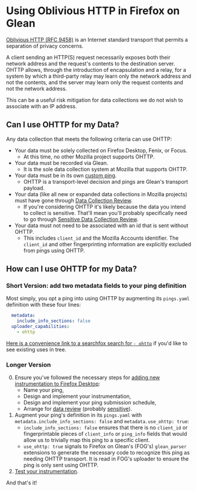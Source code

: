 # Using Oblivious HTTP in Firefox on Glean

[Oblivious HTTP (RFC 9458)][ohttp-spec]
is an Internet standard transport that permits a separation of privacy concerns.

A client sending an HTTP(S) request necessarily exposes both
their network address and the request's contents to the destination server.
OHTTP allows, through the introduction of encapsulation and a relay,
for a system by which a third-party relay may learn only the network address and not the contents,
and the server may learn only the request contents and not the network address.

This can be a useful risk mitigation for data collections we do not wish to associate with an IP address.

## Can I use OHTTP for my Data?

Any data collection that meets the following criteria can use OHTTP:
* Your data must be solely collected on Firefox Desktop, Fenix, or Focus.
    * At this time, no other Mozilla project supports OHTTP.
* Your data must be recorded via Glean.
    * It is the sole data collection system at Mozilla that supports OHTTP.
* Your data must be in its own [custom ping][custom-ping-doc].
    * OHTTP is a transport-level decision and pings are Glean's transport payload.
* Your data (like all new or expanded data collections in Mozilla projects)
  must have gone through [Data Collection Review][data-review].
    * If you're considering OHTTP it's likely because the data you intend to collect is sensitive.
      That'll mean you'll probably specifically need to go through
      [Sensitive Data Collection Review][sensitive-review].
* Your data must not need to be associated with an id that is sent without OHTTP.
    * This includes `client_id` and the Mozilla Accounts identifier.
      The `client_id` and other fingerprinting information are explicitly excluded
      from pings using OHTTP.

## How can I use OHTTP for my Data?

### Short Version: add two metadata fields to your ping definition

Most simply, you opt a ping into using OHTTP by augmenting its
`pings.yaml` definition with these four lines:

```yaml
  metadata:
    include_info_sections: false
  uploader_capabilities:
    - ohttp
```

[Here is a convenience link to a searchfox search for `- ohttp`][ohttp-searchfox]
if you'd like to see existing uses in tree.

### Longer Version

0. Ensure you've followed the necessary steps for
   [adding new instrumentation to Firefox Desktop][new-instrumentation-doc]:
    * Name your ping,
    * Design and implement your instrumentation,
    * Design and implement your ping submission schedule,
    * Arrange for [data review][data-review] (probably [sensitive][sensitive-review]).
1. Augment your ping's definition in its `pings.yaml` with
   `metadata.include_info_sections: false` and
   `metadata.use_ohttp: true`:
    * `include_info_sections: false` ensures that there is no
      `client_id` or fingerprintable pieces of `client_info` or `ping_info`
      fields that would allow us to trivially map this ping to a specific client.
    * `use_ohttp: true` signals to Firefox on Glean's (FOG's) `glean_parser` extensions to
      generate the necessary code to recognize this ping as needing OHTTP transport.
      It is read in FOG's uploader to ensure the ping is only sent using OHTTP.
2. [Test your instrumentation][instrumentation-tests].

And that's it!


[ohttp-spec]: https://datatracker.ietf.org/doc/rfc9458/
[custom-ping-doc]: https://mozilla.github.io/glean/book/reference/pings/index.html
[data-review]: https://wiki.mozilla.org/Data_Collection
[sensitive-review]: https://wiki.mozilla.org/Data_Collection#Step_3:_Sensitive_Data_Collection_Review_Process
[ohttp-searchfox]: https://searchfox.org/mozilla-central/search?q=-%20ohttp
[new-instrumentation-doc]: ./new_definitions_file.md
[instrumentation-tests]: ./instrumentation_tests.md
